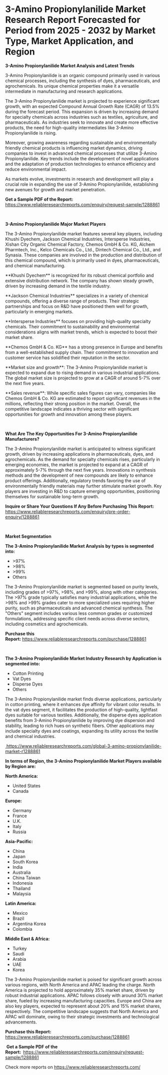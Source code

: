 <p><h1>3-Amino Propionylanilide Market Research Report Forecasted for Period from 2025 -  2032 by Market Type, Market Application, and Region</h1></p><p><strong>3-Amino Propionylanilide Market Analysis and Latest Trends</strong></p>
<p><p>3-Amino Propionylanilide is an organic compound primarily used in various chemical processes, including the synthesis of dyes, pharmaceuticals, and agrochemicals. Its unique chemical properties make it a versatile intermediate in manufacturing and research applications. </p><p>The 3-Amino Propionylanilide market is projected to experience significant growth, with an expected Compound Annual Growth Rate (CAGR) of 13.5% during the forecast period. This expansion is driven by increasing demand for specialty chemicals across industries such as textiles, agriculture, and pharmaceuticals. As industries seek to innovate and create more effective products, the need for high-quality intermediates like 3-Amino Propionylanilide is rising.</p><p>Moreover, growing awareness regarding sustainable and environmentally friendly chemical products is influencing market dynamics, driving companies to invest in advanced chemical processes that utilize 3-Amino Propionylanilide. Key trends include the development of novel applications and the adaptation of production technologies to enhance efficiency and reduce environmental impact. </p><p>As markets evolve, investments in research and development will play a crucial role in expanding the use of 3-Amino Propionylanilide, establishing new avenues for growth and market penetration.</p></p>
<p><strong>Get a Sample PDF of the Report:&nbsp;</strong> <a href="https://www.reliableresearchreports.com/enquiry/request-sample/1288861?utm_campaign=2740&utm_medium=2&utm_source=Github&utm_content=ia&utm_term=29032025&utm_id=3-amino-propionylanilide">https://www.reliableresearchreports.com/enquiry/request-sample/1288861</a></p>
<p>&nbsp;</p>
<p><strong>3-Amino Propionylanilide Major Market Players</strong></p>
<p><p>The 3-Amino Propionylanilide market features several key players, including Khushi Dyechem, Jackson Chemical Industries, Intersperse Industries, Xishan City Organic Chemical Factory, Chemos GmbH & Co. KG, Alchem Pharmtech, Inc., Kelco Chemicals Co., Ltd., Dintech Chemical Co., Ltd., and Synasia. These companies are involved in the production and distribution of this chemical compound, which is primarily used in dyes, pharmaceuticals, and chemical manufacturing.</p><p>**Khushi Dyechem** is recognized for its robust chemical portfolio and extensive distribution network. The company has shown steady growth, driven by increasing demand in the textile industry. </p><p>**Jackson Chemical Industries** specializes in a variety of chemical compounds, offering a diverse range of products. Their strategic partnerships and focus on R&D have positioned them well for growth, particularly in emerging markets.</p><p>**Intersperse Industries** focuses on providing high-quality specialty chemicals. Their commitment to sustainability and environmental considerations aligns with market trends, which is expected to boost their market share.</p><p>**Chemos GmbH & Co. KG** has a strong presence in Europe and benefits from a well-established supply chain. Their commitment to innovation and customer service has solidified their reputation in the sector.</p><p>**Market size and growth**: The 3-Amino Propionylanilide market is expected to expand due to rising demand in various industrial applications. The global market size is projected to grow at a CAGR of around 5-7% over the next five years.</p><p>**Sales revenue**: While specific sales figures can vary, companies like Chemos GmbH & Co. KG are estimated to report significant revenues in the millions, reflecting their strong position in the market. Overall, the competitive landscape indicates a thriving sector with significant opportunities for growth and innovation among these players.</p></p>
<p>&nbsp;</p>
<p><strong>What Are The Key Opportunities For 3-Amino Propionylanilide Manufacturers?</strong></p>
<p><p>The 3-Amino Propionylanilide market is anticipated to witness significant growth, driven by increasing applications in pharmaceuticals, dyes, and agrochemicals. As the demand for specialty chemicals rises, particularly in emerging economies, the market is projected to expand at a CAGR of approximately 5-7% through the next five years. Innovations in synthesis methods and the development of new compounds are likely to enhance product offerings. Additionally, regulatory trends favoring the use of environmentally friendly materials may further stimulate market growth. Key players are investing in R&D to capture emerging opportunities, positioning themselves for sustainable long-term growth.</p></p>
<p><strong>Inquire or Share Your Questions If Any Before Purchasing This Report:</strong> <a href="https://www.reliableresearchreports.com/enquiry/pre-order-enquiry/1288861?utm_campaign=2740&utm_medium=2&utm_source=Github&utm_content=ia&utm_term=29032025&utm_id=3-amino-propionylanilide">https://www.reliableresearchreports.com/enquiry/pre-order-enquiry/1288861</a></p>
<p>&nbsp;</p>
<p><strong>Market Segmentation</strong></p>
<p><strong>The 3-Amino Propionylanilide Market Analysis by types is segmented into:</strong></p>
<p><ul><li>>97%</li><li>>98%</li><li>>99%</li><li>Others</li></ul></p>
<p><p>The 3-Amino Propionylanilide market is segmented based on purity levels, including grades of >97%, >98%, and >99%, along with other categories. The >97% grade typically satisfies many industrial applications, while the >98% and >99% grades cater to more specialized uses requiring higher purity, such as pharmaceuticals and advanced chemical synthesis. The "Others" segment includes various less common grades or customized formulations, addressing specific client needs across diverse sectors, including cosmetics and agrochemicals.</p></p>
<p><strong>Purchase this Report:&nbsp;</strong><a href="https://www.reliableresearchreports.com/purchase/1288861?utm_campaign=2740&utm_medium=2&utm_source=Github&utm_content=ia&utm_term=29032025&utm_id=3-amino-propionylanilide">https://www.reliableresearchreports.com/purchase/1288861</a></p>
<p>&nbsp;</p>
<p><strong>The 3-Amino Propionylanilide Market Industry Research by Application is segmented into:</strong></p>
<p><ul><li>Cotton Printing</li><li>Vat Dyes</li><li>Disperse Dyes</li><li>Others</li></ul></p>
<p><p>The 3-Amino Propionylanilide market finds diverse applications, particularly in cotton printing, where it enhances dye affinity for vibrant color results. In the vat dyes segment, it facilitates the production of high-quality, lightfast dyes suitable for various textiles. Additionally, the disperse dyes application benefits from 3-Amino Propionylanilide by improving dye dispersion and stability, leading to rich hues on synthetic fibers. Other applications may include specialty dyes and coatings, expanding its utility across the textile and chemical industries.</p></p>
<p><a href="https://www.reliableresearchreports.com/global-3-amino-propionylanilide-market-r1288861?utm_campaign=2740&utm_medium=2&utm_source=Github&utm_content=ia&utm_term=29032025&utm_id=3-amino-propionylanilide">&nbsp;https://www.reliableresearchreports.com/global-3-amino-propionylanilide-market-r1288861</a></p>
<p><strong>In terms of Region, the 3-Amino Propionylanilide Market Players available by Region are:</strong></p>
<p>
    <p> <strong> North America: </strong>
        <ul>
            <li>United States</li>
            <li>Canada</li>
        </ul>
        </p> 
    <p> <strong> Europe: </strong>
        <ul>
            <li>Germany</li>
            <li>France</li>
            <li>U.K.</li>
            <li>Italy</li>
            <li>Russia</li>
        </ul>
        </p> 
    <p> <strong> Asia-Pacific: </strong>
        <ul>
            <li>China</li>
            <li>Japan</li>
            <li>South Korea</li>
            <li>India</li>
            <li>Australia</li>
            <li>China Taiwan</li>
            <li>Indonesia</li>
            <li>Thailand</li>
            <li>Malaysia</li>
        </ul>
        </p> 
    <p> <strong> Latin America: </strong>
        <ul>
            <li>Mexico</li>
            <li>Brazil</li>
            <li>Argentina Korea</li>
            <li>Colombia</li>
        </ul>
        </p> 
    <p> <strong> Middle East & Africa: </strong>
        <ul>
            <li>Turkey</li>
            <li>Saudi</li>
            <li>Arabia</li>
            <li>UAE</li>
            <li>Korea</li>
        </ul>
    </p>
    </p>
<p><p>The 3-Amino Propionylanilide market is poised for significant growth across various regions, with North America and APAC leading the charge. North America is projected to hold approximately 35% market share, driven by robust industrial applications. APAC follows closely with around 30% market share, fueled by increasing manufacturing capacities. Europe and China are also key players, expected to represent about 20% and 15% market shares, respectively. The competitive landscape suggests that North America and APAC will dominate, owing to their strategic investments and technological advancements.</p></p>
<p><strong>Purchase this Report: </strong><a href="https://www.reliableresearchreports.com/purchase/1288861?utm_campaign=2740&utm_medium=2&utm_source=Github&utm_content=ia&utm_term=29032025&utm_id=3-amino-propionylanilide">https://www.reliableresearchreports.com/purchase/1288861</a></p>
<p>&nbsp;<strong>Get a Sample PDF of the Report:&nbsp;&nbsp;</strong><a href="https://www.reliableresearchreports.com/enquiry/request-sample/1288861?utm_campaign=2740&utm_medium=2&utm_source=Github&utm_content=ia&utm_term=29032025&utm_id=3-amino-propionylanilide">https://www.reliableresearchreports.com/enquiry/request-sample/1288861</a></p>
<p><strong></strong></p>
<p>Check more reports on <a href="https://www.reliableresearchreports.com/?utm_campaign=2740&utm_medium=2&utm_source=Github&utm_content=ia&utm_term=29032025&utm_id=3-amino-propionylanilide">https://www.reliableresearchreports.com/</a></p>